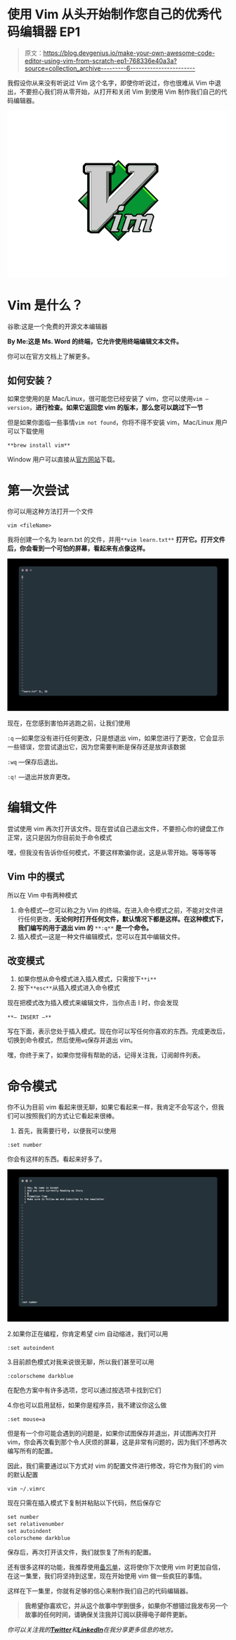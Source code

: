 # 使用 Vim 从头开始制作您自己的优秀代码编辑器 EP1

> 原文：<https://blog.devgenius.io/make-your-own-awesome-code-editor-using-vim-from-scratch-ep1-768336e40a3a?source=collection_archive---------6----------------------->

我假设你从来没有听说过 Vim 这个名字，即使你听说过，你也很难从 Vim 中退出，不要担心我们将从零开始，从打开和关闭 Vim 到使用 Vim 制作我们自己的代码编辑器。

![](img/0ebf71354361a0a7f170c26b75c740e8.png)

# Vim 是什么？

谷歌:这是一个免费的开源文本编辑器

**By Me:这是 Ms. Word 的终端，它允许使用终端编辑文本文件。**

你可以在官方文档上了解更多。

## 如何安装？

如果您使用的是 Mac/Linux，很可能您已经安装了 vim，您可以使用`vim — version`，**进行检查。如果它返回您 vim 的版本，那么您可以跳过下一节**

但是如果你面临一些事情`vim not found`，你将不得不安装 vim，Mac/Linux 用户可以下载使用

```
**brew install vim**
```

Window 用户可以直接从[官方网站](https://www.vim.org/download.php)下载。

# 第一次尝试

你可以用这种方法打开一个文件

```
vim <fileName>
```

我将创建一个名为 learn.txt 的文件，并用`**vim learn.txt**` **打开它。打开文件后，你会看到一个可怕的屏幕，看起来有点像这样。**

![](img/c9999ec1780bd9dd573eae9972d6c8f9.png)

现在，在您感到害怕并逃跑之前，让我们使用

`:q` —如果您没有进行任何更改，只是想退出 vim，如果您进行了更改，它会显示一些错误，您尝试退出它，因为您需要判断是保存还是放弃该数据

`:wq` —保存后退出。

`:q!` —退出并放弃更改。

# 编辑文件

尝试使用 vim 再次打开该文件。现在尝试自己退出文件，不要担心你的键盘工作正常，这只是因为你目前处于命令模式

嘿，但我没有告诉你任何模式，不要这样欺骗你说，这是从零开始。等等等等

## Vim 中的模式

所以在 Vim 中有两种模式

1.  命令模式—您可以称之为 Vim 的终端。在进入命令模式之前，不能对文件进行任何更改，**无论何时打开任何文件，默认情况下都是这样。在这种模式下，我们编写的用于退出 vim 的** `**:q**` **是一个命令。**
2.  插入模式—这是一种文件编辑模式，您可以在其中编辑文件。

## **改变模式**

1.  如果你想从命令模式进入插入模式，只需按下`**i**`
2.  按下`**esc**`从插入模式进入命令模式

现在把模式改为插入模式来编辑文件，当你点击 I 时，你会发现

`**— INSERT —**`

写在下面，表示您处于插入模式。现在你可以写任何你喜欢的东西。完成更改后，切换到命令模式，然后使用`wq`保存并退出 vim。

嘿，你终于来了，如果你觉得有帮助的话，记得关注我，订阅邮件列表。

# 命令模式

你不认为目前 vim 看起来很无聊，如果它看起来一样，我肯定不会写这个，但我们可以按照我们的方式让它看起来很棒。

1.  首先，我需要行号，以便我可以使用

```
:set number
```

你会有这样的东西。看起来好多了。

![](img/723badebdea8d7b760c5ac2d6d8cdd66.png)

2.如果你正在编程，你肯定希望 cim 自动缩进，我们可以用

```
:set autoindent
```

3.目前颜色模式对我来说很无聊，所以我们甚至可以用

```
:colorscheme darkblue
```

在配色方案中有许多选项，您可以通过按选项卡找到它们

4.你也可以启用鼠标，如果你是程序员，我不建议你这么做

```
:set mouse=a
```

但是有一个你可能会遇到的问题是，如果你试图保存并退出，并试图再次打开 vim，你会再次看到那个令人厌烦的屏幕，这是非常有问题的，因为我们不想再次编写所有的配置。

因此，我们需要通过以下方式对 vim 的配置文件进行修改，将它作为我们的 vim 的默认配置

```
vim ~/.vimrc
```

现在只需在插入模式下复制并粘贴以下代码，然后保存它

```
set number
set relativenumber
set autoindent
colorscheme darkblue
```

保存后，再次打开该文件，我们就恢复了所有的配置。

还有很多这样的功能，我推荐使用[备忘单](https://phoenixnap.com/kb/vim-commands-cheat-sheet)，这将使你下次使用 vim 时更加自信，在这一集里，我们将坚持到这里，现在开始使用 vim 做一些疯狂的事情。

这样在下一集里，你就有足够的信心来制作我们自己的代码编辑器。

> **我希望你喜欢它，并从这个故事中学到很多，如果你不想错过我发布另一个故事的任何时间，请确保关注我并订阅以获得电子邮件更新。**

*你可以关注我的*[***Twitter***](https://twitter.com/Guneetsingh02)*和*[***LinkedIn***](https://www.linkedin.com/in/guneetsinghtuli/)*在我分享更多信息的地方。*